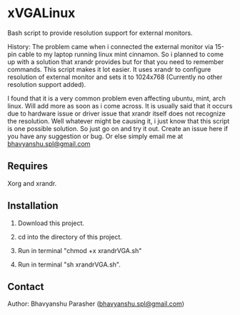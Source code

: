 xVGALinux
=========

Bash script to provide resolution support for external monitors.  

History: The problem came when i connected the external monitor via 15-pin cable to my laptop running linux mint cinnamon. 
So i planned to come up with a solution that xrandr provides but for that you need to remember commands. This script makes it lot easier. It uses xrandr to configure resolution of external monitor and sets it to 1024x768 (Currently no other resolution support added).

I found that it is a very common problem even affecting ubuntu, mint, arch linux. Will add more as soon as i come across.
It is usually said that it occurs due to hardware issue or driver issue that xrandr itself does not recognize the resolution. Well whatever might be causing it, i just know that this script is one possible solution. So just go on and try it out. Create an issue here if you have any suggestion or bug. Or else simply email me at bhavyanshu.spl@gmail.com  



Requires 
--------
Xorg and xrandr. 


Installation
------------
1) Download this project. 

2) cd into the directory of this project.

3) Run in terminal "chmod +x xrandrVGA.sh"

4) Run in terminal "sh xrandrVGA.sh". 


Contact
-------
Author: Bhavyanshu Parasher (bhavyanshu.spl@gmail.com)
